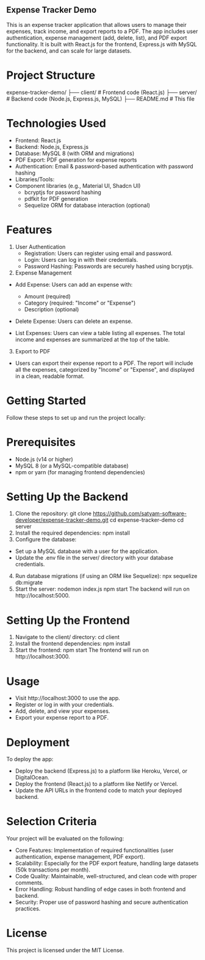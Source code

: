 ## Expense Tracker Demo

This is an expense tracker application that allows users to manage their expenses, track income, and export reports to a PDF. The app includes user authentication, expense management (add, delete, list), and PDF export functionality. It is built with React.js for the frontend, Express.js with MySQL for the backend, and can scale for large datasets.

# Project Structure

expense-tracker-demo/
├── client/ # Frontend code (React.js)
├── server/ # Backend code (Node.js, Express.js, MySQL)
├── README.md # This file

# Technologies Used

- Frontend: React.js
- Backend: Node.js, Express.js
- Database: MySQL 8 (with ORM and migrations)
- PDF Export: PDF generation for expense reports
- Authentication: Email & password-based authentication with password hashing
- Libraries/Tools:
- Component libraries (e.g., Material UI, Shadcn UI)
  - bcryptjs for password hashing
  - pdfkit for PDF generation
  - Sequelize ORM for database interaction (optional)

# Features

1. User Authentication
   - Registration: Users can register using email and password.
   - Login: Users can log in with their credentials.
   - Password Hashing: Passwords are securely hashed using bcryptjs.
2. Expense Management

- Add Expense: Users can add an expense with:
  - Amount (required)
  - Category (required: "Income" or "Expense")
  - Description (optional)
- Delete Expense: Users can delete an expense.

- List Expenses: Users can view a table listing all expenses. The total income and expenses are summarized at the top of the table.

3. Export to PDF

- Users can export their expense report to a PDF. The report will include all the expenses, categorized by "Income" or "Expense", and displayed in a clean, readable format.

# Getting Started

Follow these steps to set up and run the project locally:

# Prerequisites

- Node.js (v14 or higher)
- MySQL 8 (or a MySQL-compatible database)
- npm or yarn (for managing frontend dependencies)

# Setting Up the Backend

1. Clone the repository:
   git clone https://github.com/satyam-software-developer/expense-tracker-demo.git
   cd expense-tracker-demo
   cd server
2. Install the required dependencies:
   npm install
3. Configure the database:

- Set up a MySQL database with a user for the application.
- Update the .env file in the server/ directory with your database credentials.

4. Run database migrations (if using an ORM like Sequelize):
   npx sequelize db:migrate
5. Start the server:
   nodemon index.js
   npm start
   The backend will run on http://localhost:5000.

# Setting Up the Frontend

1. Navigate to the client/ directory:
   cd client
2. Install the frontend dependencies:
   npm install
3. Start the frontend:
   npm start
   The frontend will run on http://localhost:3000.

# Usage

- Visit http://localhost:3000 to use the app.
- Register or log in with your credentials.
- Add, delete, and view your expenses.
- Export your expense report to a PDF.

# Deployment

To deploy the app:

- Deploy the backend (Express.js) to a platform like Heroku, Vercel, or DigitalOcean.
- Deploy the frontend (React.js) to a platform like Netlify or Vercel.
- Update the API URLs in the frontend code to match your deployed backend.

# Selection Criteria

Your project will be evaluated on the following:

- Core Features: Implementation of required functionalities (user authentication, expense management, PDF export).
- Scalability: Especially for the PDF export feature, handling large datasets (50k transactions per month).
- Code Quality: Maintainable, well-structured, and clean code with proper comments.
- Error Handling: Robust handling of edge cases in both frontend and backend.
- Security: Proper use of password hashing and secure authentication practices.

# License

This project is licensed under the MIT License.
